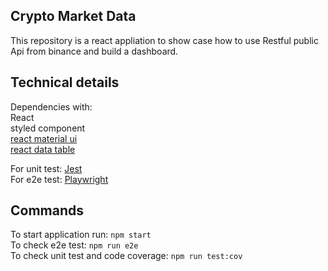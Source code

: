 ## Crypto Market Data 
This repository is a react appliation to show case how to use Restful public Api from binance and build a dashboard. 

## Technical details

Dependencies with: <br>
React <br/>
styled component <br/>
[react material ui](https://mui.com/material-ui/getting-started/)<br/>
[react data table](https://github.com/jbetancur/react-data-table-component)

For unit test: [Jest](https://jestjs.io/)<br>
For e2e test: [Playwright](https://playwright.dev/)

## Commands

To start application run: `npm start` <br/>
To check e2e test: `npm run e2e` <br/>
To check unit test and code coverage: `npm run test:cov`